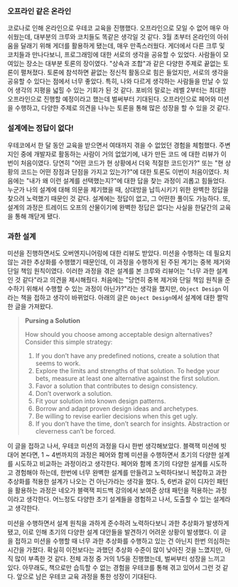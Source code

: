 ### 오프라인 같은 온라인
코로나로 인해 온라인으로 우테코 교육을 진행했다. 오프라인으로 모일 수 없어 매우 아쉬웠는데, 대부분의 크루와 코치들도 똑같은 생각일 것 같다. 3월 초부터 온라인의 아쉬움을 달래기 위해 게더를 활용하게 됐는데, 매우 만족스러웠다. 게더에서 다른 크루 및 코치들과 만나다보니, 프로그래밍에 대한 서로의 생각을 공유할 수 있었다. 사람들이 모여있는 장소는 대부분 토론의 장이였다. "상속과 조합"과 같은 다양한 주제로 끝없는 토론이 펼쳐졌다. 토론에 참석하면 끝없는 정신적 활동으로 힘은 들었지만, 서로의 생각을 공유할 수 있다는 점에서 너무 좋았다. 특히, 나와 다르게 생각하는 사람들을 만날 수 있어 생각의 지평을 넓힐 수 있는 기회가 된 것 같다. 포비의 말로는 레벨 2부터는 최대한 오프라인으로 진행할 예정이라고 했는데 벌써부터 기대된다. 오프라인으로 페어와 미션을 수행하고, 다양한 주제로 의견을 나누는 토론을 통해 많은 성장을 할 수 있을 것 같다.

### 설계에는 정답이 없다!

우테코에서 한 달 동안 교육을 받으면서 여태까지 겪을 수 없었던 경험을 체험했다. 주변 지인 중에 개발자로 활동하는 사람이 거의 없었기에, 내가 만든 코드
에 대한 리뷰가 이번이 처음이였다. 당연히 "어떤 코드가 현 상황에서 더욱 적절한 코드인가?" 또는 "현 상황의 코드는 어떤 장점과 단점을 가지고 있는가?"에 대한 토론도 이번이 처음이였다. 처음에는 "내가 왜 이런 설계를 선택했는지?"에 대한 답을 찾는 과정이 괴롭고 힘들었다. 누군가 나의 설계에 대해 의문을 제기했을 때, 상대방을 납득시키기 위한 완벽한 정답을 찾으려 노력했기 때문인 것 같다. 설계에는 정답이 없고, 그 어떤한 풀이도 가능하다. 또, 설계의 과정은 트레이드 오프의 산물이기에 완벽한 정답은 없다는 사실을 한달간의 교육을 통해 깨닫게 됐다.

### 과한 설계

미션을 진행하면서도 오버엔지니어링에 대한 리뷰도 받았다. 미션을 수행하는 데 필요치 않는 과한 추상화를 수행했기 때문인데, 이 과정을 수행하게 된 주된 계기는 중복 제거와 단일 책임 원칙이였다. 이러한 과정을 겪은 설계를 본 크루와 리뷰어는 "너무 과한 설계인 것 같다"라고 의견을 제시해줬다. 처음에는 "당연히 중복 제거와 단일 책임 원칙을 준수하기 위해서 수행할 수 있는 과정이 아닌가?"라는 생각을 했지만, `Object Design` 이라는 책을 접하고 생각이 바뀌었다. 아래의 글은 `Object Design`에서 설계에 대한 짤막한 글을 가져왔다.

> **Pursing a Solution**
> 
> How should you choose among acceptable design alternatives? Consider this simple strategy:
> 1. If you don’t have any predefined notions, create a solution that seems to work.
> 2. Explore the limits and strengths of that solution. To hedge your bets, measure at least one alternative against the first solution.
> 3. Favor a solution that contributes to design consistency.
> 4. Don’t overwork a solution.
> 5. Fit your solution into known design patterns.
> 6. Borrow and adapt proven design ideas and archetypes.
> 7. Be willing to revise earlier decisions when this get ugly.
> 8. If you don’t have the time, don’t search for insights. Abstraction or cleverness can’t be forced.

이 글을 접하고 나서, 우테코 미션의 과정을 다시 한번 생각해보았다. 블랙잭 미션에 빗대어 본다면, 1 ~ 4번까지의 과정은 페어와 함께 미션을 수행하면서 초기의 다양한 설계를 시도하고 비교하는 과정이라고 생각한다. 페어와 함께 초기의 다양한 설계를 시도하고 경험해야 하는데, 한번에 너무 완벽한 설계를 만들려고 노력하다보니 복잡하고 과한 추상화를 적용한 설계가 나오는 건 아닌가라는 생각을 했다. 5, 6번과 같이 디자인 패턴을 활용하는 과정은 네오가 블랙잭 피드백 강의에서 보여준 상태 패턴을 적용하는 과정이라고 생각한다. 어느정도 다양한 초기 설계들을 경험하고 나서, 도출할 수 있는 설계라고 생각한다.

미션을 수행하면서 설계 원칙을 과하게 준수하려 노력하다보니 과한 추상화가 발생하게 됐고, 이로 인해 초기의 다양한 설계 대안들을 발견하기 어려운 상황이 발생했다. 이 글을 접하고 미션을 수행할 때 너무 과한 추상화를 수행하고 있는 건 아닌지 한번 의심하는 시간을 가졌다. 확실히 이전보다는 과했던 추상화 수준이 많이 낮아진 것을 느꼈지만, 아직 많이 부족한 것 같다. 전체 과정 중 거의 1/5을 진행했는데, 벌써부터 성장을 느끼고 있다. 아무래도, 책으로만 습득할 수 없는 경험을 우테코를 통해 겪고 있어서 그런 것 같다. 앞으로 남은 우테코 교육 과정을 통한 성장이 기대된다.

